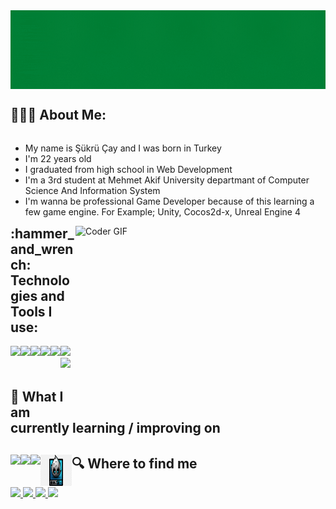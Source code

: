 <img src="https://raw.githubusercontent.com/sukrubeyy/sukrubeyy/main/Adsız%20tasarım.gif" align="center">

 <h2 align="left">👨🏻‍💻 About Me:</h2>

   <div height="auto"  width="600" style="float:left">
   <ul> 
      <li>My name is Şükrü Çay and I was born in Turkey </li>
      <li>I'm 22 years old</li>
      <li>I graduated from high school in Web Development </li>
      <li>I'm a 3rd student at Mehmet Akif University departmant of Computer Science And Information System</li>
      <li> I'm wanna be professional Game Developer because of this learning a few game engine. For Example; Unity, Cocos2d-x, Unreal Engine 4</li>    
   </ul>
 </div>
      
<img src="https://media.giphy.com/media/SWoSkN6DxTszqIKEqv/giphy.gif" alt="Coder GIF" width="400" height="300" align="right">

<h2 align="left">:hammer_and_wrench: Technologies and Tools I use:</h2>
<div style style="width:100%; height:auto;">
<img src="https://img.icons8.com/color/50/000000/c-sharp-logo.png" height="50" style="float:left"/ >
<img src="https://img.icons8.com/color/50/000000/c-programming.png"height="50" style="float:left"/>
<img src="https://img.icons8.com/color/50/000000/html-5--v1.png" height="50" style="float:left"/>
<img src="https://img.icons8.com/color/50/000000/css3.png" height="50"/>
<img src="https://img.icons8.com/nolan/50/unity.png" height="55" style="float:left"/>
<img src="https://img.icons8.com/dusk/50/000000/sql.png" height="50" style="float:left"/>
<img src="https://img.icons8.com/color/50/000000/blender-3d.png" height="50" style="float:left"/>
<div>

<br>
<h2 align="left">📖 What I am currently learning / improving on </h2>
 
<div style style="width:100%; height:auto;">
<img src="https://img.icons8.com/color/50/000000/c-plus-plus-logo.png" height="50" style="float:left"/>
<img src="https://img.icons8.com/nolan/50/unreal-engine.png" height="50" style="float:left"/>
<img src="https://img.icons8.com/color/50/000000/python--v2.png" height="50" style="float:left"/>
<img src="https://raw.githubusercontent.com/sukrubeyy/sukrubeyy/main/png-clipart-cocos2d-game-engine-c-video-game-unity-entex-selectagame-game-logo.png" height="50" width="50" style="float:left"/>
<div>
 
 <h2 align="left"> 🔍  Where to find me </h2>
 <div align="left">
  
   
  
  <a href="https://www.instagram.com/sukru.beyy/">
   <img src="https://img.shields.io/badge/instagram-E4405F.svg?style=for-the-badge&logo=instagram&logoColor=white"/>
  </a>
  
  
  <a href="https://www.linkedin.com/in/şükrü-çay-a0a8461a3/" > 
   <img src="https://img.shields.io/badge/linkedin-0077B5.svg?style=for-the-badge&logo=linkedin&logoColor=white"/> 
  </a>
  
  <a href="https://twitter.com/sukrubeyyy"> 
   <img src="https://img.shields.io/badge/twitter-1DA1F2.svg?style=for-the-badge&logo=twitter&logoColor=white"/> 
  </a>
  
   <a href="mailto:sukru.beyy@outlook.com">
  <img src="https://img.shields.io/badge/e‑mail-D14836.svg?style=for-the-badge&logo=GMail&logoColor=white"/>
    </a>


 </div>
